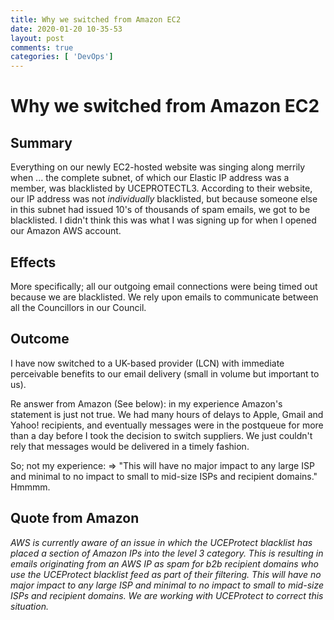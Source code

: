 ```yaml
---
title: Why we switched from Amazon EC2
date: 2020-01-20 10-35-53
layout: post
comments: true
categories: [ 'DevOps']
---
```


Why we switched from Amazon EC2
===============

Summary
--------

Everything on our newly EC2-hosted website was singing along merrily when ... the complete subnet, of which our Elastic IP address was a member, was blacklisted by UCEPROTECTL3. According to their website, our IP address was not <em>individually</em> blacklisted, but because someone else in this subnet had issued 10's of thousands of spam emails, we got to be blacklisted. I didn't think this was what I was signing up for when I opened our Amazon AWS account.  

Effects
-------

More specifically; all our outgoing email connections were being timed out because we are blacklisted. We rely upon emails to communicate between all the Councillors in our Council.

Outcome
-------

I have now switched to a UK-based provider (LCN) with immediate perceivable benefits to our email delivery (small in volume but important to us).

Re answer from Amazon (See below): in my experience Amazon's statement is just not true. We had many hours of delays to Apple, Gmail and Yahoo! recipients, and eventually messages were in the postqueue for more than a day before I took the decision to switch suppliers. We just couldn't rely that messages would be delivered in a timely fashion. 

So; not my experience: => "This will have no major impact to any large ISP and minimal to no impact to small to mid-size ISPs and recipient domains." Hmmmm.

Quote from Amazon
------------------

*AWS is currently aware of an issue in which the UCEProtect blacklist has placed a section of Amazon IPs into the level 3 category. This is resulting in emails originating from an AWS IP as spam for b2b recipient domains who use the UCEProtect blacklist feed as part of their filtering. This will have no major impact to any large ISP and minimal to no impact to small to mid-size ISPs and recipient domains. We are working with UCEProtect to correct this situation.*
